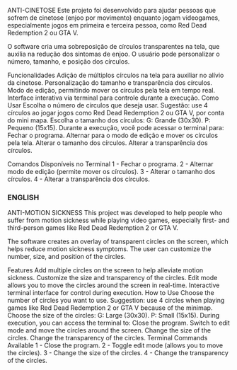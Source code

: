 ANTI-CINETOSE
Este projeto foi desenvolvido para ajudar pessoas que sofrem de cinetose (enjoo por movimento) enquanto jogam videogames, especialmente jogos em primeira e terceira pessoa, como Red Dead Redemption 2 ou GTA V.

O software cria uma sobreposição de círculos transparentes na tela, que auxilia na redução dos sintomas de enjoo. O usuário pode personalizar o número, tamanho, e posição dos círculos.

Funcionalidades
Adição de múltiplos círculos na tela para auxiliar no alívio da cinetose.
Personalização do tamanho e transparência dos círculos.
Modo de edição, permitindo mover os círculos pela tela em tempo real.
Interface interativa via terminal para controle durante a execução.
Como Usar
Escolha o número de círculos que deseja usar. Sugestão: use 4 círculos ao jogar jogos como Red Dead Redemption 2 ou GTA V, por conta do mini mapa.
Escolha o tamanho dos círculos:
G: Grande (30x30).
P: Pequeno (15x15).
Durante a execução, você pode acessar o terminal para:
Fechar o programa.
Alternar para o modo de edição e mover os círculos pela tela.
Alterar o tamanho dos círculos.
Alterar a transparência dos círculos.


Comandos Disponíveis no Terminal
1 - Fechar o programa.
2 - Alternar modo de edição (permite mover os círculos).
3 - Alterar o tamanho dos círculos.
4 - Alterar a transparência dos círculos.

### ENGLISH ###

ANTI-MOTION SICKNESS
This project was developed to help people who suffer from motion sickness while playing video games, especially first- and third-person games like Red Dead Redemption 2 or GTA V.

The software creates an overlay of transparent circles on the screen, which helps reduce motion sickness symptoms. The user can customize the number, size, and position of the circles.

Features
Add multiple circles on the screen to help alleviate motion sickness.
Customize the size and transparency of the circles.
Edit mode allows you to move the circles around the screen in real-time.
Interactive terminal interface for control during execution.
How to Use
Choose the number of circles you want to use. Suggestion: use 4 circles when playing games like Red Dead Redemption 2 or GTA V because of the minimap.
Choose the size of the circles:
G: Large (30x30).
P: Small (15x15).
During execution, you can access the terminal to:
Close the program.
Switch to edit mode and move the circles around the screen.
Change the size of the circles.
Change the transparency of the circles.
Terminal Commands Available
1 - Close the program.
2 - Toggle edit mode (allows you to move the circles).
3 - Change the size of the circles.
4 - Change the transparency of the circles.

